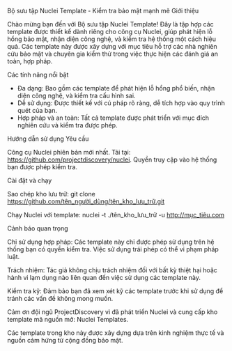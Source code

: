 Bộ sưu tập Nuclei Template - Kiểm tra bảo mật mạnh mẽ
Giới thiệu

Chào mừng bạn đến với Bộ sưu tập Nuclei Template! Đây là tập hợp các template được thiết kế dành riêng cho công cụ Nuclei, giúp phát hiện lỗ hổng bảo mật, nhận diện công nghệ, và kiểm tra hệ thống một cách hiệu quả. Các template này được xây dựng với mục tiêu hỗ trợ các nhà nghiên cứu bảo mật và chuyên gia kiểm thử trong việc thực hiện các đánh giá an toàn, hợp pháp.

Các tính năng nổi bật

+ Đa dạng: Bao gồm các template để phát hiện lỗ hổng phổ biến, nhận diện công nghệ, và kiểm tra cấu hình sai.
+ Dễ sử dụng: Được thiết kế với cú pháp rõ ràng, dễ tích hợp vào quy trình quét của bạn.
+ Hợp pháp và an toàn: Tất cả template được phát triển với mục đích nghiên cứu và kiểm tra được phép.

Hướng dẫn sử dụng
Yêu cầu

Công cụ Nuclei phiên bản mới nhất. Tải tại: https://github.com/projectdiscovery/nuclei.
Quyền truy cập vào hệ thống bạn được phép kiểm tra.

Cài đặt và chạy

Sao chép kho lưu trữ:
git clone https://github.com/tên_người_dùng/tên_kho_lưu_trữ.git


Chạy Nuclei với template:
nuclei -t ./tên_kho_lưu_trữ -u http://mục_tiêu.com


Cảnh báo quan trọng

Chỉ sử dụng hợp pháp: Các template này chỉ được phép sử dụng trên hệ thống bạn có quyền kiểm tra. Việc sử dụng trái phép có thể vi phạm pháp luật.

Trách nhiệm: Tác giả không chịu trách nhiệm đối với bất kỳ thiệt hại hoặc hành vi lạm dụng nào liên quan đến việc sử dụng các template này.

Kiểm tra kỹ: Đảm bảo bạn đã xem xét kỹ các template trước khi sử dụng để tránh các vấn đề không mong muốn.


Cảm ơn đội ngũ ProjectDiscovery vì đã phát triển Nuclei và cung cấp kho template mã nguồn mở: Nuclei Templates.

Các template trong kho này được xây dựng dựa trên kinh nghiệm thực tế và nguồn cảm hứng từ cộng đồng bảo mật.

